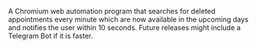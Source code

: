 A Chromium web automation program that searches for deleted appointments every minute which are now available in the upcoming days and notifies the user within 10 seconds.
Future releases might include a Telegram Bot if it is faster.
